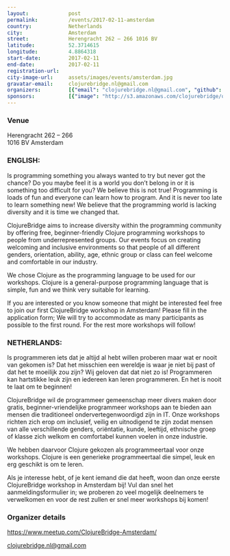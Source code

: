 ```yaml
---
layout:             post
permalink:          /events/2017-02-11-amsterdam
country:            Netherlands
city:               Amsterdam
street:             Herengracht 262 – 266 1016 BV
latitude:           52.3714615
longitude:          4.8864318
start-date:         2017-02-11
end-date:           2017-02-11
registration-url:
city-image-url:     assets/images/events/amsterdam.jpg
gravatar-email:     clojurebridge.nl@gmail.com
organizers:         [{"email": "clojurebridge.nl@gmail.com", "github": null, "name": "ClojureBridge Amsterdam", "twitter": null}, {"email": null, "github": "aspasia", "name": "Aspasia Beneti", "twitter": "aspra"}, {"email": null, "github": "mtrimpe", "name": "Michiel Trimpe", "twitter": "mtrimpe"}]
sponsors:           [{"image": "http://s3.amazonaws.com/clojurebridge/original/186/elmar-logo2.png?1484928094", "name": "Elmar Reizen", "url": "https://elmar.nl/"}, {"image": "http://s3.amazonaws.com/clojurebridge/original/185/interactly.png?1484928053", "name": "Interactly", "url": "https://interactly.com/"}]
---
```


### Venue
Herengracht 262 – 266<br/>
1016 BV Amsterdam

### ENGLISH:

Is programming something you always wanted to try but never got the chance? Do you maybe feel it is a world you don’t belong in or it is something too difficult for you? We believe this is not true! Programming is loads of fun and everyone can learn how to program. And it is never too late to learn something new! We believe that the programming world is lacking diversity and it is time we changed that.

ClojureBridge aims to increase diversity within the programming community by offering free, beginner-friendly Clojure programming workshops to people from underrepresented groups.
Our events focus on creating welcoming and inclusive environments so that people of all different genders, orientation, ability, age, ethnic group or class can feel welcome and comfortable in our industry.

We chose Clojure  as the programming language to be used for our workshops. Clojure is a general-purpose programming language that is simple, fun and we think very suitable for learning.

If you are interested or you know someone that might be interested feel free to join our first ClojureBridge workshop in Amsterdam! Please fill in the application form; We will try to accommodate as many participants as possible to the first round. For the rest more workshops will follow!

### NETHERLANDS:

Is programmeren iets dat je altijd al hebt willen proberen maar wat er nooit van gekomen is? Dat het misschien een wereldje is waar je niet bij past of dat het te moeilijk zou zijn? Wij geloven dat dat niet zo is! Programmeren kan hartstikke leuk zijn en iedereen kan leren programmeren. En het is nooit te laat om te beginnen!

ClojureBridge wil de programmeer gemeenschap meer divers maken door gratis, beginner-vriendelijke programmeer workshops aan te bieden aan mensen die traditioneel ondervertegenwoordigd zijn in IT.
Onze workshops richten zich erop om inclusief, veilig en uitnodigend te zijn zodat mensen van alle verschillende genders, oriëntatie, kunde, leeftijd, ethnische groep of klasse zich welkom en comfortabel kunnen voelen in onze industrie.

We hebben daarvoor Clojure gekozen als programmeertaal voor onze workshops. Clojure is een generieke programmeertaal die simpel, leuk en erg geschikt is om te leren.

Als je interesse hebt, of je kent iemand die dat heeft, woon dan onze eerste ClojureBridge workshop in Amsterdam bij! Vul dan snel het aanmeldingsformulier in; we proberen zo veel mogelijk deelnemers te verwelkomen en voor de rest zullen er snel meer workshops bij komen!

### Organizer details

https://www.meetup.com/ClojureBridge-Amsterdam/

clojurebridge.nl@gmail.com
